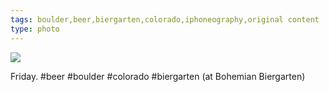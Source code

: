 ```yaml
---
tags: boulder,beer,biergarten,colorado,iphoneography,original content
type: photo
---
```

<img src="http://24.media.tumblr.com/81695b0f3f7b85b9aceb1fdd61def0f5/tumblr_mliygaxoQc1rdkc0do1_1280.jpg" />

Friday. #beer #boulder #colorado #biergarten (at Bohemian Biergarten)
